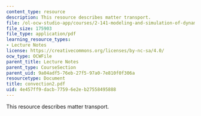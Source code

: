 ```yaml
---
content_type: resource
description: This resource describes matter transport.
file: /ol-ocw-studio-app/courses/2-141-modeling-and-simulation-of-dynamic-systems-fall-2006/4e457ff9dacb77596e2eb27558495888_convection2.pdf
file_size: 175903
file_type: application/pdf
learning_resource_types:
- Lecture Notes
license: https://creativecommons.org/licenses/by-nc-sa/4.0/
ocw_type: OCWFile
parent_title: Lecture Notes
parent_type: CourseSection
parent_uid: 9a04adf5-76eb-27f5-97a0-7e810f0f306a
resourcetype: Document
title: convection2.pdf
uid: 4e457ff9-dacb-7759-6e2e-b27558495888
---
```

This resource describes matter transport.
